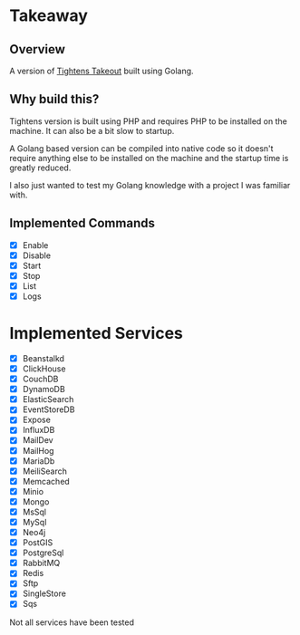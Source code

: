 # Takeaway

## Overview
A version of [Tightens Takeout](https://github.com/tighten/takeout) built using Golang.

## Why build this?
Tightens version is built using PHP and requires PHP to be installed on the machine. It can also be a bit slow to startup.

A Golang based version can be compiled into native code so it doesn't require anything else to be installed on the machine and the startup time is greatly reduced.

I also just wanted to test my Golang knowledge with a project I was familiar with.

## Implemented Commands

- [x] Enable
- [x] Disable
- [x] Start
- [x] Stop
- [x] List
- [x] Logs

# Implemented Services

- [x] Beanstalkd
- [x] ClickHouse
- [x] CouchDB
- [x] DynamoDB
- [x] ElasticSearch
- [x] EventStoreDB
- [x] Expose
- [x] InfluxDB
- [x] MailDev
- [x] MailHog
- [x] MariaDb
- [x] MeiliSearch
- [x] Memcached
- [x] Minio
- [x] Mongo
- [x] MsSql
- [x] MySql
- [x] Neo4j
- [x] PostGIS
- [x] PostgreSql
- [x] RabbitMQ
- [x] Redis
- [x] Sftp
- [x] SingleStore
- [x] Sqs

Not all services have been tested